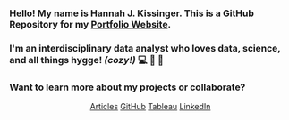 ### Hello! My name is Hannah J. Kissinger. This is a GitHub Repository for my <a href="https://hjkissinger.github.io/">Portfolio Website</a>.

### I'm an interdisciplinary data analyst who loves data, science, and all things hygge! *(cozy!)* :computer: :dna: :yarn:

### Want to learn more about my projects or collaborate?





<center><a href="https://hjkissinger.github.io/articles/" class="btn btn--inverse .btn--x-large">Articles</a>
<a href="https://github.com/hjkissinger/" class="btn btn--inverse .btn--x-large" >GitHub</a>
<a href="https://public.tableau.com/app/profile/hannah.kissinger6750" class="btn btn--inverse .btn--x-large">Tableau</a>
<a href="https://www.linkedin.com/in/hannah-j-kissinger-854403116/" class="btn btn--inverse .btn--x-large">LinkedIn</a></center>
